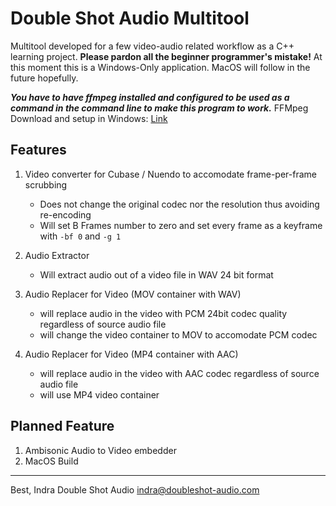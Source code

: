 # Double Shot Audio Multitool

Multitool developed for a few video-audio related workflow as a C++ learning project. **Please pardon all the beginner programmer's mistake!**
At this moment this is a Windows-Only application. MacOS will follow in the future hopefully.

***You have to have ffmpeg installed and configured to be used as a command in the command line to make this program to work.***
FFMpeg Download and setup in Windows: [Link](https://video.stackexchange.com/questions/20495/how-do-i-set-up-and-use-ffmpeg-in-windows)

## Features
1. Video converter for Cubase / Nuendo to accomodate frame-per-frame scrubbing
    - Does not change the original codec nor the resolution thus avoiding re-encoding
    - Will set B Frames number to zero and set every frame as a keyframe with `-bf 0` and `-g 1`

2. Audio Extractor
    - Will extract audio out of a video file in WAV 24 bit format

3. Audio Replacer for Video (MOV container with WAV)
    - will replace audio in the video with PCM 24bit codec quality regardless of source audio file
    - will change the video container to MOV to accomodate PCM codec

4. Audio Replacer for Video (MP4 container with AAC)
    - will replace audio in the video with AAC codec regardless of source audio file
    - will use MP4 video container

## Planned Feature
1. Ambisonic Audio to Video embedder
2. MacOS Build

-----------------------------------------------------------------------
Best,
Indra
Double Shot Audio
indra@doubleshot-audio.com